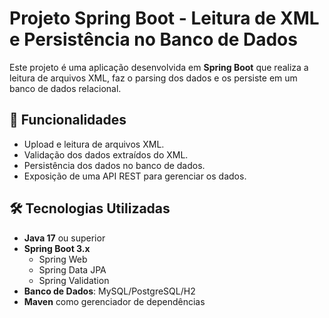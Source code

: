 # Projeto Spring Boot - Leitura de XML e Persistência no Banco de Dados

Este projeto é uma aplicação desenvolvida em **Spring Boot** que realiza a leitura de arquivos XML, faz o parsing dos dados e os persiste em um banco de dados relacional.

## 🚀 Funcionalidades

- Upload e leitura de arquivos XML.
- Validação dos dados extraídos do XML.
- Persistência dos dados no banco de dados.
- Exposição de uma API REST para gerenciar os dados.

## 🛠️ Tecnologias Utilizadas

- **Java 17** ou superior
- **Spring Boot 3.x**
  - Spring Web
  - Spring Data JPA
  - Spring Validation
- **Banco de Dados**: MySQL/PostgreSQL/H2
- **Maven** como gerenciador de dependências
